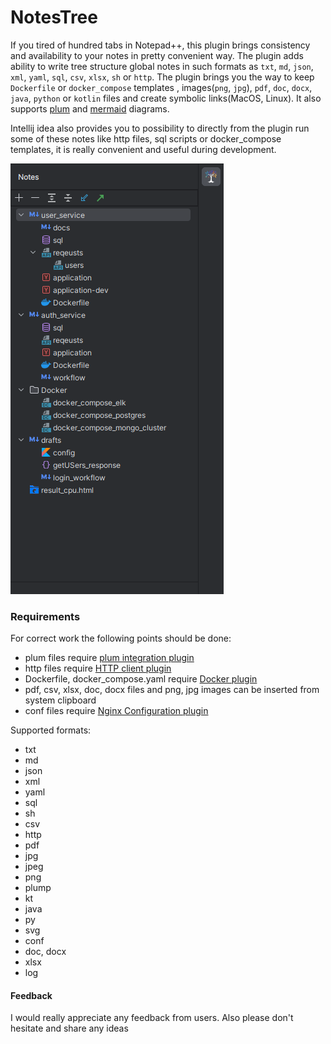 # NotesTree

If you tired of hundred tabs in Notepad++, this plugin brings consistency and availability to your notes in pretty convenient way.
The plugin adds ability to write tree structure global notes in such formats as `txt`, `md`, `json`, `xml`, `yaml`, `sql`, `csv`, `xlsx`, `sh` or `http`.
The plugin brings you the way to keep `Dockerfile` or `docker_compose` templates , images(`png`, `jpg`), `pdf`, `doc`, `docx`, `java`, `python` or `kotlin` files and create symbolic links(MacOS, Linux).
It also supports [plum](https://plantuml.com/en/) and [mermaid](https://mermaid-js.github.io/mermaid/#/)
 diagrams.

Intellij idea also provides you to possibility to directly from the plugin run some of these notes like http files,
sql scripts or docker_compose templates, it is really convenient and useful during development.

![img](https://github.com/epm-dev-priporov/idea-notes/blob/master/src/main/resources/img1.3.1.png?raw=true)

### Requirements

For correct work the following points should be done:

* plum files require [plum integration plugin](https://plugins.jetbrains.com/plugin/7017-plantuml-integration)
* http files require [HTTP client plugin](https://plugins.jetbrains.com/plugin/13121-http-client)
* Dockerfile, docker_compose.yaml require [Docker plugin](https://www.jetbrains.com/help/idea/docker.html)
* pdf, csv, xlsx, doc, docx files and png, jpg images can be inserted from system clipboard
* conf files require [Nginx Configuration plugin](https://plugins.jetbrains.com/plugin/15461-nginx-configuration)

Supported formats:
* txt
* md
* json
* xml
* yaml
* sql
* sh
* csv
* http
* pdf
* jpg
* jpeg
* png
* plump
* kt
* java
* py
* svg
* conf
* doc, docx
* xlsx
* log

#### Feedback
I would really appreciate any feedback from users. Also please don't hesitate and share any ideas
